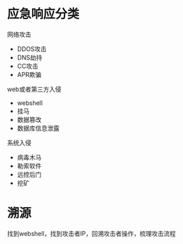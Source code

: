 # 应急响应分类

网络攻击

- DDOS攻击
- DNS劫持
- CC攻击
- APR欺骗

web或者第三方入侵

- webshell
- 挂马
- 数据篡改
- 数据库信息泄露

系统入侵

- 病毒木马
- 勒索软件
- 远控后门
- 挖矿

# 溯源

找到webshell，找到攻击者IP，回溯攻击者操作，梳理攻击流程
